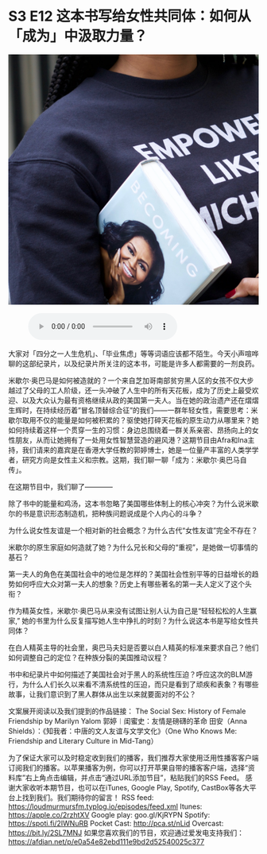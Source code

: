 # S3 E12 这本书写给女性共同体：如何从「成为」中汲取力量？

![](./image.jpeg)

<figure>
    <figcaption></figcaption>
    <audio
        controls
        src="./audio.mp3">
            Your browser does not support the
            <code>audio</code> element.
    </audio>
</figure>

<p>大家对「四分之一人生危机」、「毕业焦虑」等等词语应该都不陌生。今天小声喧哗聊的这部纪录片，以及纪录片所关注的这本书，可能是许多人都需要的一剂良药。</p>
<p>米歇尔·奥巴马是如何被造就的？一个来自芝加哥南部贫穷黑人区的女孩不仅大步越过了父母的工人阶级，还一头冲破了人生中的所有天花板，成为了历史上最受欢迎、以及大众认为最有资格继续从政的美国第一夫人。当在她的政治遗产还在熠熠生辉时，在持续经历着”冒名顶替综合征”的我们——一群年轻女性，需要思考：米歇尔取用不仅的能量是如何被积累的？驱使她打碎天花板的原生动力从哪里来？她如何持续着这样一个贯穿一生的习惯：身边总围绕着一群关系亲密、昂扬向上的女性朋友，从而让她拥有了一处用女性智慧营造的避风港？这期节目由Afra和Ina主持，我们请来的嘉宾是在香港大学任教的郭婷博士，她是一位量产丰富的人类学学者，研究方向是女性主义和宗教。这期，我们聊一聊「成为：米歇尔·奥巴马自传」。</p>
<p>在这期节目中，我们聊了————</p>
<p>除了书中的能量和鸡汤，这本书忽略了美国哪些体制上的核心冲突？为什么说米歇尔的书是意识形态制造机，把种族问题说成是个人内心的斗争？</p>
<p>为什么说女性友谊是一个相对新的社会概念？为什么古代“女性友谊”完全不存在？</p>
<p>米歇尔的原生家庭如何造就了她？为什么兄长和父母的“重视”，是她做一切事情的基石？</p>
<p>第一夫人的角色在美国社会中的地位是怎样的？美国社会性别平等的日益增长的趋势如何呼应大众对第一夫人的想象？历史上有哪些著名的第一夫人定义了这个头衔？</p>
<p>作为精英女性，米歇尔·奥巴马从来没有试图让别人认为自己是“轻轻松松的人生赢家,” 她的书里为什么反复描写她人生中挣扎的时刻？为什么说这本书是写给女性共同体？</p>
<p>在白人精英主导的社会里，奥巴马夫妇是否要以白人精英的标准来要求自己？他们如何调整自己的定位？在种族分裂的美国推动议程？</p>
<p>书中和纪录片中如何描述了美国社会对于黑人的系统性压迫？呼应这次的BLM游行，为什么人们长久以来看不清系统性的压迫，而只是看到了顽疾和表象？有哪些故事，让我们意识到了黑人群体从出生以来就要面对的不公？</p>
<p>文案展开阅读以及我们提到的作品链接：
The Social Sex: History of Female Friendship by Marilyn Yalom
郭婷︱闺蜜史：友情是磅礴的革命
田安（Anna Shields）：《知我者：中唐的文人友谊与文学文化》（One Who Knows Me: Friendship and Literary Culture in Mid-Tang）</p>
<p>为了保证大家可以及时稳定收到我们的播客，我们推荐大家使用泛用性播客客户端订阅我们的播客。以苹果播客为例，你可以打开苹果自带的播客客户端，选择“资料库”右上角点击编辑，并点击“通过URL添加节目”，粘贴我们的RSS Feed。
感谢大家收听本期节目，也可以在iTunes, Google Play, Spotify, CastBox等各大平台上找到我们。我们期待你的留言！
RSS feed: <a href="https://loudmurmursfm.typlog.io/episodes/feed.xml">https://loudmurmursfm.typlog.io/episodes/feed.xml</a> 
Itunes: <a href="https://apple.co/2rzhtXV">https://apple.co/2rzhtXV</a>
Google play: goo.gl/KjRYPN 
Spotify: <a href="https://spoti.fi/2IWNuRB">https://spoti.fi/2IWNuRB</a> 
Pocket Cast: <a href="http://pca.st/nLid">http://pca.st/nLid</a> 
Overcast: <a href="https://bit.ly/2SL7MNJ">https://bit.ly/2SL7MNJ</a> 
如果您喜欢我们的节目，欢迎通过爱发电支持我们：
<a href="https://afdian.net/p/e0a54e82ebd111e9bd2d52540025c377">https://afdian.net/p/e0a54e82ebd111e9bd2d52540025c377</a></p>
